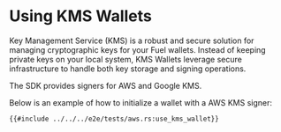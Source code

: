 # Using KMS Wallets

Key Management Service (KMS) is a robust and secure solution for managing cryptographic keys for your Fuel wallets. Instead of keeping private keys on your local system, KMS Wallets leverage secure infrastructure to handle both key storage and signing operations.

The SDK provides signers for AWS and Google KMS.

Below is an example of how to initialize a wallet with a AWS KMS signer:

```rust,ignore
{{#include ../../../e2e/tests/aws.rs:use_kms_wallet}}
```
